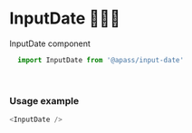# InputDate 📅📅📅

InputDate component

```js
  import InputDate from '@apass/input-date'
```
<!-- STORY -->

<br/>

### Usage example
```js
<InputDate />
```
<br/>
<!-- PROPS -->